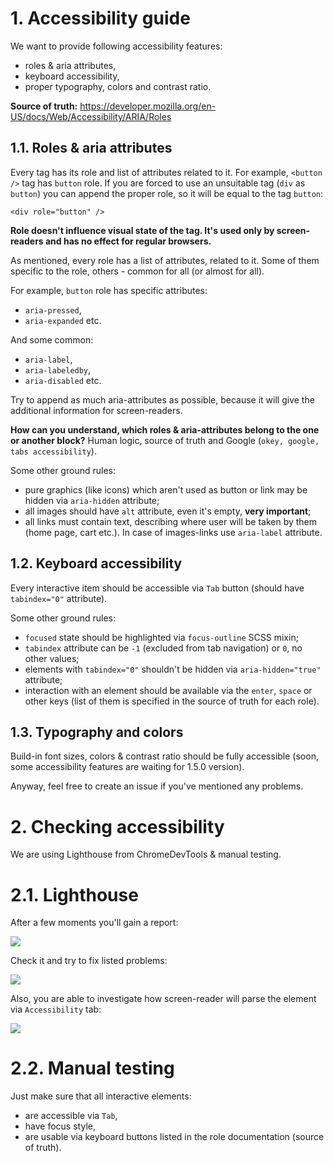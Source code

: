 # 1. Accessibility guide

We want to provide following accessibility features:
- roles & aria attributes,
- keyboard accessibility,
- proper typography, colors and contrast ratio.

**Source of truth:** https://developer.mozilla.org/en-US/docs/Web/Accessibility/ARIA/Roles

## 1.1. Roles & aria attributes

Every tag has its role and list of attributes related to it. For example, `<button />` tag has
`button` role. If you are forced to use an unsuitable tag (`div` as `button`) you can append the proper role, so it will be equal to the tag `button`:

`<div role="button" />`

**Role doesn't influence visual state of the tag. It's used only by screen-readers and has no effect for regular browsers.**

As mentioned, every role has a list of attributes, related to it. Some of them specific to the role, others - common for all (or almost for all).

For example, `button` role has specific attributes:
- `aria-pressed`,
- `aria-expanded` etc.

And some common:
- `aria-label`,
- `aria-labeledby`,
- `aria-disabled` etc.

Try to append as much aria-attributes as possible, because it will give the additional information for screen-readers.

**How can you understand, which roles & aria-attributes belong to the one or another block?** Human logic, source of truth and Google (`okey, google, tabs accessibility`).

Some other ground rules:
- pure graphics (like icons) which aren't used as button or link may be hidden via `aria-hidden` attribute;
- all images should have `alt` attribute, even it's empty, **very important**;
- all links must contain text, describing where user will be taken by them (home page, cart etc.). In case of images-links use `aria-label` attribute.

## 1.2. Keyboard accessibility

Every interactive item should be accessible via `Tab` button (should have `tabindex="0"` attribute).

Some other ground rules:
- `focused` state should be highlighted via `focus-outline` SCSS mixin;
- `tabindex` attribute can be `-1` (excluded from tab navigation) or `0`, no other values;
- elements with `tabindex="0"` shouldn't be hidden via `aria-hidden="true"` attribute;
- interaction with an element should be available via the `enter`, `space` or other keys (list of them is specified in the source of truth for each role).

## 1.3. Typography and colors

Build-in font sizes, colors & contrast ratio should be fully accessible (soon, some accessibility features are waiting for 1.5.0 version). 

Anyway, feel free to create an issue if you've mentioned any problems.

# 2. Checking accessibility

We are using Lighthouse from ChromeDevTools & manual testing.

# 2.1. Lighthouse

After a few moments you'll gain a report:

![](http://joxi.ru/Vm6jNGjH3d5YWm.jpg)

Check it and try to fix listed problems:

![](http://joxi.ru/DrlxdGxcKO8g5r.jpg)

Also, you are able to investigate how screen-reader will parse the element via `Accessibility` tab:

![](http://joxi.ru/zAN7wb7s1znnBr.jpg)

# 2.2. Manual testing

Just make sure that all interactive elements:
- are accessible via `Tab`, 
- have focus style,
- are usable via keyboard buttons listed in the role documentation (source of truth).